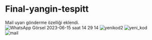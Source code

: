 # Final-yangin-tespitt
 Mail uyarı gönderme özelliği eklendi.
![WhatsApp Görsel 2023-06-15 saat 14 29 14](https://github.com/alikarabulut3535/Final-yangin-tespitt/assets/122460361/cbb1e3e0-a9e1-45e4-890c-db8f881b7f88)
![yenikod2](https://github.com/alikarabulut3535/Final-yangin-tespitt/assets/122460361/04db2bfd-db61-4ce9-9040-8d44a3c8790e)
![yeni_kod](https://github.com/alikarabulut3535/Final-yangin-tespitt/assets/122460361/88e4acec-52cf-4362-9f58-8c0693855ce4)
![mail](https://github.com/alikarabulut3535/Final-yangin-tespitt/assets/122460361/17a01d5c-ce57-4d92-995e-c6e1b421af58)
